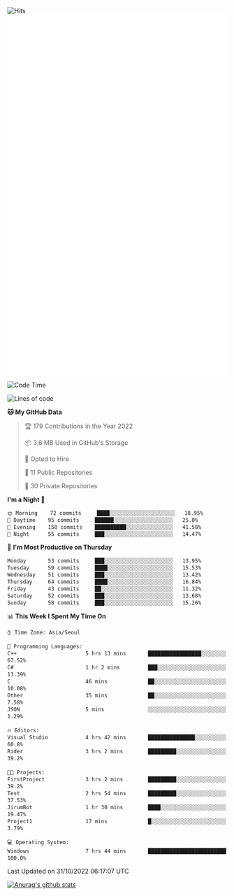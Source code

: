 ![Hits](https://hits.seeyoufarm.com/api/count/incr/badge.svg?url=https%3A%2F%2Fgithub.com%2Fkokose1234&count_bg=%2379C83D&title_bg=%23555555&icon=apple.svg&icon_color=%23E7E7E7&title=hits&edge_flat=false)
<br/>
![Metrics](https://github.com/kokose1234/kokose1234/blob/main/github-metrics.svg)

<!--START_SECTION:waka-->
![Code Time](http://img.shields.io/badge/Code%20Time-709%20hrs%2021%20mins-blue)

![Lines of code](https://img.shields.io/badge/From%20Hello%20World%20I%27ve%20Written-904%20Thousand%20lines%20of%20code-blue)

**🐱 My GitHub Data** 

> 🏆 179 Contributions in the Year 2022
 > 
> 📦 3.6 MB Used in GitHub's Storage 
 > 
> 💼 Opted to Hire
 > 
> 📜 11 Public Repositories 
 > 
> 🔑 30 Private Repositories  
 > 
**I'm a Night 🦉** 

```text
🌞 Morning    72 commits     ████░░░░░░░░░░░░░░░░░░░░░   18.95% 
🌆 Daytime    95 commits     ██████░░░░░░░░░░░░░░░░░░░   25.0% 
🌃 Evening    158 commits    ██████████░░░░░░░░░░░░░░░   41.58% 
🌙 Night      55 commits     ███░░░░░░░░░░░░░░░░░░░░░░   14.47%

```
📅 **I'm Most Productive on Thursday** 

```text
Monday       53 commits     ███░░░░░░░░░░░░░░░░░░░░░░   13.95% 
Tuesday      59 commits     ████░░░░░░░░░░░░░░░░░░░░░   15.53% 
Wednesday    51 commits     ███░░░░░░░░░░░░░░░░░░░░░░   13.42% 
Thursday     64 commits     ████░░░░░░░░░░░░░░░░░░░░░   16.84% 
Friday       43 commits     ██░░░░░░░░░░░░░░░░░░░░░░░   11.32% 
Saturday     52 commits     ███░░░░░░░░░░░░░░░░░░░░░░   13.68% 
Sunday       58 commits     ███░░░░░░░░░░░░░░░░░░░░░░   15.26%

```


📊 **This Week I Spent My Time On** 

```text
⌚︎ Time Zone: Asia/Seoul

💬 Programming Languages: 
C++                      5 hrs 13 mins       █████████████████░░░░░░░░   67.52% 
C#                       1 hr 2 mins         ███░░░░░░░░░░░░░░░░░░░░░░   13.39% 
C                        46 mins             ██░░░░░░░░░░░░░░░░░░░░░░░   10.08% 
Other                    35 mins             ██░░░░░░░░░░░░░░░░░░░░░░░   7.58% 
JSON                     5 mins              ░░░░░░░░░░░░░░░░░░░░░░░░░   1.29%

🔥 Editors: 
Visual Studio            4 hrs 42 mins       ███████████████░░░░░░░░░░   60.8% 
Rider                    3 hrs 2 mins        █████████░░░░░░░░░░░░░░░░   39.2%

🐱‍💻 Projects: 
FirstProject             3 hrs 2 mins        █████████░░░░░░░░░░░░░░░░   39.2% 
Test                     2 hrs 54 mins       █████████░░░░░░░░░░░░░░░░   37.53% 
JirumBot                 1 hr 30 mins        ████░░░░░░░░░░░░░░░░░░░░░   19.47% 
Project1                 17 mins             █░░░░░░░░░░░░░░░░░░░░░░░░   3.79%

💻 Operating System: 
Windows                  7 hrs 44 mins       █████████████████████████   100.0%

```


 Last Updated on 31/10/2022 06:17:07 UTC
<!--END_SECTION:waka-->

[![Anurag's github stats](https://github-readme-stats.vercel.app/api?username=kokose1234&theme=dracula)](https://github.com/anuraghazra/github-readme-stats)



	
